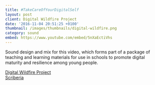 ```yaml
---
title: #TakeCareOfYourDigitalSelf
layout: post
client: Digital Wildfire Project
date: '2016-11-04 20:51:25 +0100'
thumbnail: /images/thumbnails/digital-wildfire.png
category: sound
embed: https://www.youtube.com/embed/5nXaEctiVhs
---
```


Sound design and mix for this video, which forms part of a package of teaching and learning materials for use in schools to promote digital maturity and resilience among young people.

[Digital Wildfire Project](http://digitalwildfire.org/)  
[Scriberia](http://www.scriberia.co.uk/)
